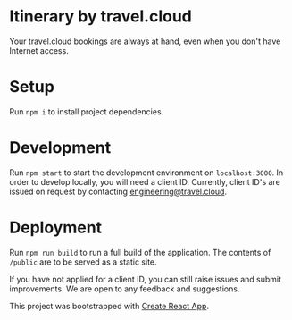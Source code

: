 # Itinerary by travel.cloud

Your travel.cloud bookings are always at hand, even when you don't have Internet access.

# Setup
Run `npm i` to install project dependencies.
# Development
Run `npm start` to start the development environment on `localhost:3000`. In order to develop locally, you will need a client ID. Currently, client ID's are issued on request by contacting engineering@travel.cloud.
# Deployment
Run `npm run build` to run a full build of the application. The contents of `/public` are to be served as a static site.

If you have not applied for a client ID, you can still raise issues and submit improvements. We are open to any feedback and suggestions.

This project was bootstrapped with [Create React App](https://github.com/facebookincubator/create-react-app).
